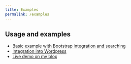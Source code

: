 ```yaml
---
title: Examples
permalink: /examples
---
```


## Usage and examples

- [Basic example with Bootstrap integration and searching](examples/basic)
- [Integration into Wordpress](examples/wordpress)
- [Live demo on my blog](https://www.kutac.cz/blog?strana=7)
